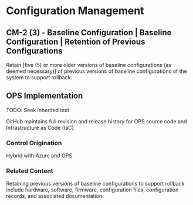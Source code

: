 # Configuration Management
## CM-2 (3) - Baseline Configuration | Baseline Configuration | Retention of Previous Configurations

Retain [five (5) or more older versions of baseline configurations (as deemed necessary)] of previous versions of baseline configurations of the system to support rollback.

## OPS Implementation

TODO: Seek inherited text

GitHub maintains full revision and release history for OPS source code and Infrastructure as Code (IaC)

### Control Origination

Hybrid with Azure and OPS

### Related Content

Retaining previous versions of baseline configurations to support rollback include hardware, software, firmware, configuration files, configuration records, and associated documentation.
